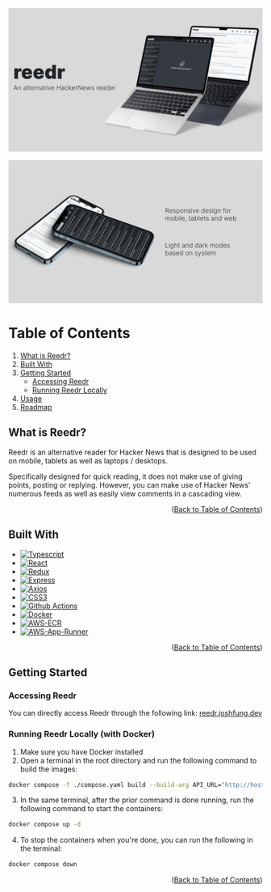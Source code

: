 ![Title Mockup](public/Title%20Mockup.png)

![Extra Mockup](public/Extra%20Mockup.png)

# Table of Contents

<!-- <details> -->
  <!-- <summary>Table of Contents</summary> -->
  <ol>
    <li><a href="#what-is-reedr">What is Reedr?</a></li>
    <li><a href="#built-with">Built With</a></li>
    <li>
      <a href="#getting-started">Getting Started</a>
      <ul>
        <li><a href="#accessing-reedr">Accessing Reedr</a></li>
        <li><a href="#running-reedr-locally">Running Reedr Locally</a></li>
      </ul>
    </li>
    <li><a href="#usage">Usage</a></li>
    <li><a href="#roadmap">Roadmap</a></li>
  </ol>
<!-- </details> -->

## What is Reedr?

Reedr is an alternative reader for Hacker News that is designed to be used on mobile, tablets as well as laptops / desktops.

Specifically designed for quick reading, it does not make use of giving points, posting or replying. However, you can make use of Hacker News' numerous feeds as well as easily view comments in a cascading view.

<p align="right">(<a href="#table-of-contents">Back to Table of Contents</a>)</p>

## Built With

- [![Typescript][Typescript]][Typescript-url]
- [![React][React.js]][React-url]
- [![Redux][Redux.js]][Redux-url]
- [![Express][Express.js]][Express-url]
- [![Axios][Axios]][Axios-url]
- [![CSS3][CSS3]][CSS3-url]
- [![Github Actions][Github Actions]][Github-Actions-url]
- [![Docker][Docker]][Docker-url]
- [![AWS-ECR][AWS-ECR]][AWS-ECR-url]
- [![AWS-App-Runner][AWS-App-Runner]][AWS-App-Runner-url]

<p align="right">(<a href="#table-of-contents">Back to Table of Contents</a>)</p>

## Getting Started

### Accessing Reedr

You can directly access Reedr through the following link: [reedr.joshfung.dev](https://reedr.joshfung.dev)

### Running Reedr Locally (with Docker)

1. Make sure you have Docker installed
2. Open a terminal in the root directory and run the following command to build the images:

```sh
docker compose -f ./compose.yaml build --build-arg API_URL="http://host.docker.internal:8000"
```

3. In the same terminal, after the prior command is done running, run the following command to start the containers:

```sh
docker compose up -d
```

4. To stop the containers when you're done, you can run the following in the terminal:

```sh
docker compose down
```

<p align="right">(<a href="#table-of-contents">Back to Table of Contents</a>)</p>

<!-- MARKDOWN LINKS & IMAGES -->
<!-- https://www.markdownguide.org/basic-syntax/#reference-style-links -->

[Typescript]: https://img.shields.io/badge/Typescript-3178C6?style=for-the-badge&logo=typescript&logoColor=white
[Typescript-url]: https://www.typescriptlang.org/
[React.js]: https://img.shields.io/badge/React-20232A?style=for-the-badge&logo=react&logoColor=61DAFB
[React-url]: https://reactjs.org/
[Redux.js]: https://img.shields.io/badge/Redux-764ABC?style=for-the-badge&logo=redux&logoColor=white
[Redux-url]: https://redux.js.org/
[Express.js]: https://img.shields.io/badge/Express-eee?style=for-the-badge&logo=express&logoColor=black
[Express-url]: https://expressjs.com/
[Axios]: https://img.shields.io/badge/Axios-%235A29E4?style=for-the-badge&logo=axios&logoColor=white
[Axios-url]: https://axios-http.com/docs/api_intro
[CSS3]: https://img.shields.io/badge/CSS3-%231572B6?style=for-the-badge&logo=css3&logoColor=white
[CSS3-url]: https://www.w3.org/Style/CSS/Overview.en.html
[Github Actions]: https://img.shields.io/badge/Github%20Actions-black?style=for-the-badge&logo=githubactions&logoColor=white
[Github-Actions-url]: https://github.com/features/actions
[Docker]: https://img.shields.io/badge/Docker-%232496ED?style=for-the-badge&logo=docker&logoColor=white
[Docker-url]: https://www.docker.com/
[AWS-ECR]: https://img.shields.io/badge/AWS%20Elastic%20Container%20Registry%20(ECR)-%23232F3E?style=for-the-badge&logo=amazonaws&logoColor=white
[AWS-ECR-url]: https://aws.amazon.com/ecr/
[AWS-App-Runner]: https://img.shields.io/badge/AWS%20App%20Runner-%23FF9900?style=for-the-badge&logo=amazonaws&logoColor=white
[AWS-App-Runner-url]: https://aws.amazon.com/apprunner/
